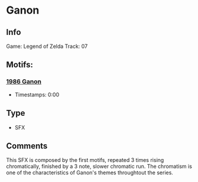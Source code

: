 # Ganon

## Info

Game: Legend of Zelda
Track: 07

## Motifs:

### [1986 Ganon](/motifs/1986-Ganon.md)
- Timestamps: 0:00

## Type
- SFX

## Comments

This SFX is composed by the first motifs, repeated 3 times rising chromatically, finished by a 3 note, slower chromatic run. The chromatism is one of the characteristics of Ganon's themes throughtout the series.